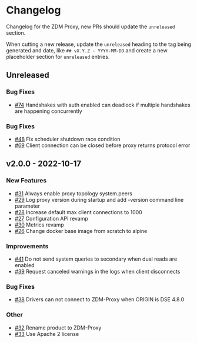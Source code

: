 # Changelog

Changelog for the ZDM Proxy, new PRs should update the `unreleased` section.

When cutting a new release, update the `unreleased` heading to the tag being generated and date, like `## vX.Y.Z - YYYY-MM-DD` and create a new placeholder section for  `unreleased` entries.

## Unreleased

### Bug Fixes

* [#74](https://github.com/datastax/zdm-proxy/issues/74)  Handshakes with auth enabled can deadlock if multiple handshakes are happening concurrently

### Bug Fixes

* [#48](https://github.com/datastax/zdm-proxy/issues/48) Fix scheduler shutdown race condition
* [#69](https://github.com/datastax/zdm-proxy/issues/69) Client connection can be closed before proxy returns protocol error

## v2.0.0 - 2022-10-17

### New Features

* [#31](https://github.com/datastax/zdm-proxy/issues/31) Always enable proxy topology system.peers
* [#29](https://github.com/datastax/zdm-proxy/issues/29) Log proxy version during startup and add -version command line parameter
* [#28](https://github.com/datastax/zdm-proxy/issues/28) Increase default max client connections to 1000
* [#27](https://github.com/datastax/zdm-proxy/issues/27) Configuration API revamp
* [#30](https://github.com/datastax/zdm-proxy/issues/30) Metrics revamp
* [#26](https://github.com/datastax/zdm-proxy/issues/26) Change docker base image from scratch to alpine

### Improvements

* [#41](https://github.com/datastax/zdm-proxy/issues/41) Do not send system queries to secondary when dual reads are enabled
* [#39](https://github.com/datastax/zdm-proxy/issues/39) Request canceled warnings in the logs when client disconnects

### Bug Fixes

* [#38](https://github.com/datastax/zdm-proxy/issues/38) Drivers can not connect to ZDM-Proxy when ORIGIN is DSE 4.8.0

### Other

* [#32](https://github.com/datastax/zdm-proxy/issues/32) Rename product to ZDM-Proxy
* [#33](https://github.com/datastax/zdm-proxy/issues/33) Use Apache 2 license
